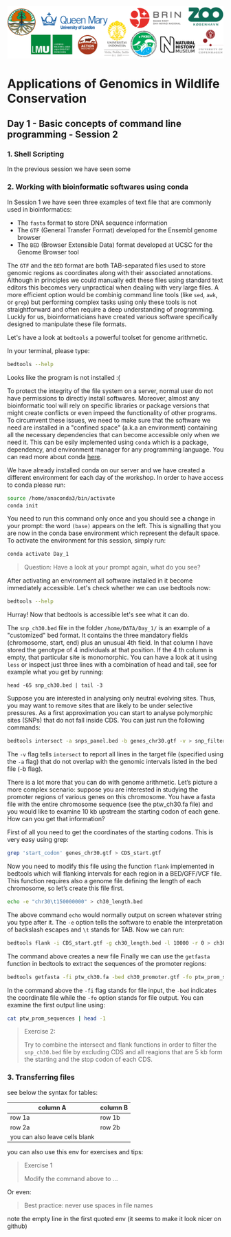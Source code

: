 ![Workshop-logo](../IM/LOGO_new.png)
# Applications of Genomics in Wildlife Conservation
## Day 1 - Basic concepts of command line programming - Session 2

### 1. Shell Scripting
In the previous session we have seen some


### 2. Working with bioinformatic softwares using conda
In Session 1 we have seen three examples of text file that are commonly used in bioinformatics:

- The `fasta` format to store DNA sequence information
- The `GTF` (General Transfer Format) developed for the Ensembl genome browser
- The `BED` (Browser Extensible Data) format developed at UCSC for the Genome Browser tool

The `GTF` and the `BED` format are both TAB-separated files used to store genomic regions as coordinates along with their associated annotations. 
Although in principles we could manually edit these files using standard text editors this becomes very unpractical when dealing with very large files.
A more efficient option would be combinig command line tools (like `sed`, `awk`, or `grep`) but performing complex tasks using only these tools is not straightforward and often require a deep understanding of programming. Luckly for us, bioinformaticians have created various software specifically designed to manipulate these file formats. 

Let's have a look at `bedtools` a powerful toolset for genome arithmetic. 

In your terminal, please type: 

```sh
bedtools --help
```

Looks like the program is not installed :( 

To protect the integrity of the file system on a server, normal user do not have permissions to directly install softwares. Moreover, almost any bioinformatic tool will rely on specific libraries or package versions that might create conflicts or even impeed the functionality of other programs. To circumvent these issues, we need to make sure that the software we need are installed in a "confined space" (a.k.a an environment) containing all the necessary dependencies that can become accessible only when we need it. This can be esily implemented using `conda` which is a package, dependency, and environment manager for any programming language. You can read more about conda [here](https://docs.conda.io/en/latest/).

We have already installed conda on our server and we have created a different environment for each day of the workshop. In order to have access to conda please run:

```sh
source /home/anaconda3/bin/activate
conda init
```
You need to run this command only once and you should see a change in your prompt: the word `(base)` appears on the left.
This is signalling that you are now in the conda base environment which represent the default space. 
To activate the environment for this session, simply run:

```sh
conda activate Day_1
```

> Question: Have a look at your prompt again, what do you see? 

After activating an environment all software installed in it become immediately accessible. Let's check whether we can use bedtools now:

```sh
bedtools --help
```

Hurray! Now that bedtools is accessible let's see what it can do.

The `snp_ch30.bed` file in the folder `/home/DATA/Day_1/` is an example of a "customized" bed format. It contains the three mandatory fields (chromosome, start,
end) plus an unusual 4th field. In that column I have stored the genotype of 4 individuals at that position. If the 4 th column is empty, that particular site is monomorphic.
You can have a look at it using `less` or inspect just three lines with a combination of head and tail, see for example what you get by running:

```
head -65 snp_ch30.bed | tail -3
```

Suppose you are interested in analysing only neutral evolving sites. Thus, you may want to remove sites that are likely to be under selective pressures. 
As a first approximation you can start to analyse polymorphic sites (SNPs) that do not fall inside CDS. You can just run the following commands:

```sh 
bedtools intersect -a snps_panel.bed -b genes_chr30.gtf -v > snp_filtered.bed
```

The `-v` flag tells `intersect` to report all lines in the target file (specified using the `-a` flag) that do not overlap with the genomic intervals listed in the bed file (-b flag).

There is a lot more that you can do with genome arithmetic. Let’s picture a more complex
scenario: suppose you are interested in studying the promoter regions of various genes
on this chromosome. You have a fasta file with the entire chromosome sequence (see
the ptw_ch30.fa file) and you would like to examine 10 kb upstream the starting codon
of each gene. How can you get that information?

First of all you need to get the coordinates of the starting codons. This is very easy using grep:
```sh
grep 'start_codon' genes_chr30.gtf > CDS_start.gtf
```

Now you need to modify this file using the function `flank` implemented in bedtools which will flanking intervals for each region in a BED/GFF/VCF file.
This function requires also a genome file defining the length of each chromosome, so let’s create this file first.
```sh
echo -e "chr30\t150000000" > ch30_length.bed
```

The above command `echo` would normally output on screen whatever string you type after it. 
The `-e` option tells the software to enable the interpretation of backslash escapes and `\t` stands for TAB.
Now we can run:

```sh
bedtools flank -i CDS_start.gtf -g ch30_length.bed -l 10000 -r 0 > ch30_promoters.gtf
```
The command above creates a new file 
Finally we can use the `getfasta` function in bedtools to extract the sequences of the promoter regions:

```sh
bedtools getfasta -fi ptw_ch30.fa -bed ch30_promoter.gtf -fo ptw_prom_sequences.fa
```

In the command above the `-fi` flag stands for file input, the `-bed` indicates the coordinate file while the `-fo` option stands for file output. 
You can examine the first output line using: 
```sh
cat ptw_prom_sequences | head -1
```
> Exercise 2:
>
> Try to combine the intersect and flank functions in order to filter the `snp_ch30.bed` file
> by excluding CDS and all reagions that are 5 kb form the starting and the stop codon of each CDS.

### 3. Transferring files
see below the syntax for tables:

| column A | column B |
| ------ | ------ |
| row 1a | row 1b |
| row 2a | row 2b |
| you can also leave cells blank | |

you can also use this env for exercises and tips:
> Exercise 1 
> 
> Modify the command above to ...

Or even:
> Best practice: never use spaces in file names

note the empty line in the first quoted env (it seems to make it look nicer on github) 
